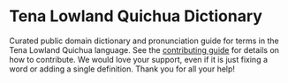 
# Tena Lowland Quichua Dictionary

Curated public domain dictionary and pronunciation guide for terms in the Tena Lowland Quichua language. See the [contributing guide](https://github.com/drumworkteam/term/blob/make/.github/contributing.md) for details on how to contribute. We would love your support, even if it is just fixing a word or adding a single definition. Thank you for all your help!
